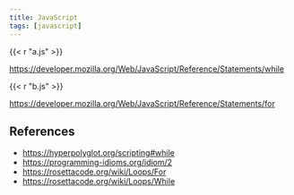 ```yaml
---
title: JavaScript
tags: [javascript]
---
```


{{< r "a.js" >}}

<https://developer.mozilla.org/Web/JavaScript/Reference/Statements/while>

{{< r "b.js" >}}

<https://developer.mozilla.org/Web/JavaScript/Reference/Statements/for>

## References

- <https://hyperpolyglot.org/scripting#while>
- <https://programming-idioms.org/idiom/2>
- <https://rosettacode.org/wiki/Loops/For>
- <https://rosettacode.org/wiki/Loops/While>
